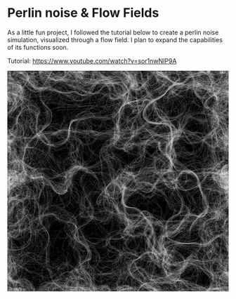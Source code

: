 # Perlin noise & Flow Fields

As a little fun project, I followed the tutorial below to create a perlin noise simulation, visualized through a flow field. I plan to expand the capabilities of its functions soon.

Tutorial: https://www.youtube.com/watch?v=sor1nwNIP9A

![perlin noise image](example.png)
